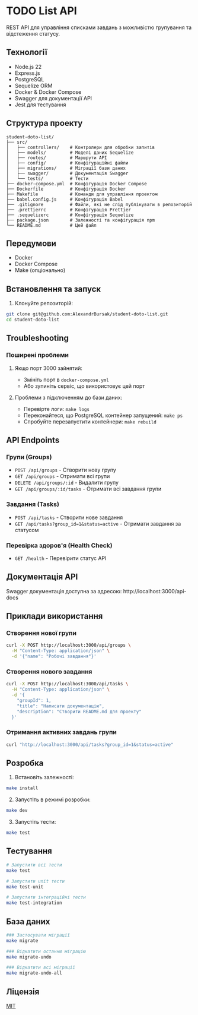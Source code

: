 # TODO List API

REST API для управління списками завдань з можливістю групування та відстеження статусу.

## Технології

- Node.js 22
- Express.js
- PostgreSQL
- Sequelize ORM
- Docker & Docker Compose
- Swagger для документації API
- Jest для тестування

## Структура проекту 

```plaintext
student-doto-list/
├── src/
│   ├── controllers/    # Контролери для обробки запитів
│   ├── models/         # Моделі даних Sequelize
│   ├── routes/         # Маршрути API
│   ├── config/         # Конфігураційні файли
│   ├── migrations/     # Міграції бази даних
│   ├── swagger/        # Документація Swagger
│   └── tests/          # Тести
├── docker-compose.yml  # Конфігурація Docker Compose
├── Dockerfile          # Конфігурація Docker
├── Makefile            # Команди для управління проектом
├── babel.config.js     # Конфігурація Babel
├── .gitignore          # Файли, які не слід публікувати в репозиторій
├── .prettierrc         # Конфігурація Prettier
├── .sequelizerc        # Конфігурація Sequelize
├── package.json        # Залежності та конфігурація npm
└── README.md           # Цей файл
```

## Передумови

- Docker
- Docker Compose
- Make (опціонально)

## Встановлення та запуск

1. Клонуйте репозиторій:
```bash
git clone git@github.com:AlexandrBursak/student-doto-list.git
cd student-doto-list
```

## Troubleshooting

### Поширені проблеми

1. Якщо порт 3000 зайнятий:
   - Змініть порт в `docker-compose.yml`
   - Або зупиніть сервіс, що використовує цей порт

2. Проблеми з підключенням до бази даних:
   - Перевірте логи: `make logs`
   - Переконайтеся, що PostgreSQL контейнер запущений: `make ps`
   - Спробуйте перезапустити контейнери: `make rebuild`

## API Endpoints

### Групи (Groups)
- `POST /api/groups` - Створити нову групу
- `GET /api/groups` - Отримати всі групи
- `DELETE /api/groups/:id` - Видалити групу
- `GET /api/groups/:id/tasks` - Отримати всі завдання групи

### Завдання (Tasks)
- `POST /api/tasks` - Створити нове завдання
- `GET /api/tasks?group_id=1&status=active` - Отримати завдання за статусом

### Перевірка здоров'я (Health Check)
- `GET /health` - Перевірити статус API

## Документація API

Swagger документація доступна за адресою: http://localhost:3000/api-docs

## Приклади використання

### Створення нової групи

```bash
curl -X POST http://localhost:3000/api/groups \
  -H "Content-Type: application/json" \
  -d '{"name": "Робочі завдання"}'
```

### Створення нового завдання
```bash
curl -X POST http://localhost:3000/api/tasks \
  -H "Content-Type: application/json" \
  -d '{
    "groupId": 1,
    "title": "Написати документацію",
    "description": "Створити README.md для проекту"
  }'
```

### Отримання активних завдань групи
```bash
curl "http://localhost:3000/api/tasks?group_id=1&status=active"
```

## Розробка

1. Встановіть залежності:
```bash
make install
```

2. Запустіть в режимі розробки:
```bash
make dev
```

3. Запустіть тести:
```bash
make test
```

## Тестування

```bash
# Запустити всі тести
make test

# Запустити unit тести
make test-unit

# Запустити інтеграційні тести
make test-integration
```


## База даних
```bash
### Застосувати міграції
make migrate

### Відкатити останню міграцію
make migrate-undo

### Відкатити всі міграції
make migrate-undo-all
```

## Ліцензія

[MIT](LICENSE)
